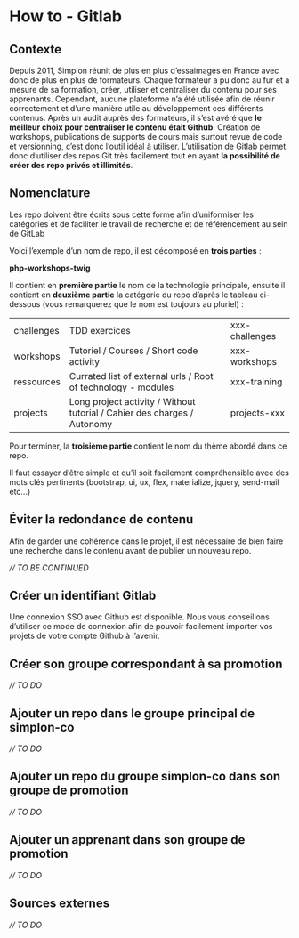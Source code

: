 # How to - Gitlab

## Contexte

Depuis 2011, Simplon réunit de plus en plus d’essaimages en France avec donc de plus en plus de formateurs. Chaque formateur a pu donc au fur et à mesure de sa formation, créer, utiliser et centraliser du contenu pour ses apprenants. Cependant, aucune plateforme n’a été utilisée afin de réunir correctement et d’une manière utile au développement ces différents contenus. Après un audit auprès des formateurs, il s’est avéré que **le meilleur choix pour centraliser le contenu était Github**. Création de workshops, publications de supports de cours mais surtout revue de code et versionning, c’est donc l’outil idéal à utiliser. L’utilisation de Gitlab permet donc d’utiliser des repos Git très facilement tout en ayant **la possibilité de créer des repo privés et illimités**.

## Nomenclature

Les repo doivent être écrits sous cette forme afin d’uniformiser les catégories et de faciliter le travail de recherche et de référencement au sein de GitLab

Voici l’exemple d’un nom de repo, il est décomposé en **trois parties** :

**php-workshops-twig**

Il contient en **première partie** le nom de la technologie principale, ensuite il contient en **deuxième partie** la catégorie du repo d’après le tableau ci-dessous (vous remarquerez que le nom est toujours au pluriel) :

<table>
  <tr>
    <td>challenges</td>
    <td>TDD exercices</td>
    <td>xxx-challenges</td>
  </tr>
  <tr>
    <td>workshops</td>
    <td>Tutoriel / Courses / Short code activity</td>
    <td>xxx-workshops</td>
  </tr>
  <tr>
    <td>ressources</td>
    <td>Currated list of external urls / Root of technology - modules</td>
    <td>xxx-training</td>
  </tr>
  <tr>
    <td>projects</td>
    <td>Long project activity / Without tutorial / Cahier des charges / Autonomy</td>
    <td>projects-xxx</td>
  </tr>
</table>


Pour terminer, la **troisième partie** contient le nom du thème abordé dans ce repo.

Il faut essayer d’être simple et qu’il soit facilement compréhensible avec des mots clés pertinents (bootstrap, ui, ux, flex, materialize, jquery, send-mail etc…)

## Éviter la redondance de contenu

Afin de garder une cohérence dans le projet, il est nécessaire de bien faire une recherche dans le contenu avant de publier un nouveau repo.

_// TO BE CONTINUED_

## Créer un identifiant Gitlab

Une connexion SSO avec Github est disponible. Nous vous conseillons d’utiliser ce mode de connexion afin de pouvoir facilement importer vos projets de votre compte Github à l’avenir.

## Créer son groupe correspondant à sa promotion

_// TO DO_

## Ajouter un repo dans le groupe principal de simplon-co

_// TO DO_

## Ajouter un repo du groupe simplon-co dans son groupe de promotion

_// TO DO_

## Ajouter un apprenant dans son groupe de promotion

_// TO DO_

## Sources externes

_// TO DO_
